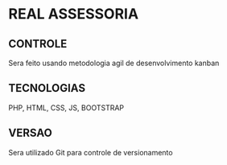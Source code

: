 # REAL ASSESSORIA

## CONTROLE
Sera feito usando metodologia agil de desenvolvimento kanban

## TECNOLOGIAS
PHP, HTML, CSS, JS, BOOTSTRAP

## VERSAO
Sera utilizado Git para controle de versionamento
